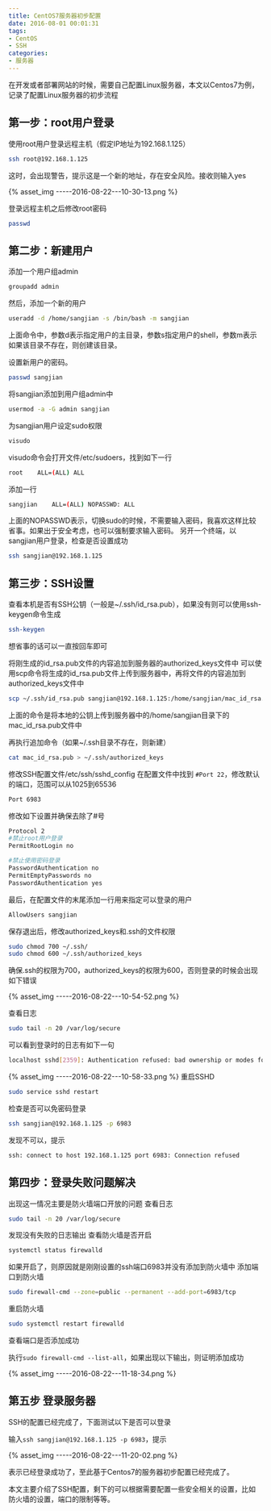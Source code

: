 ```yaml
---
title: CentOS7服务器初步配置
date: 2016-08-01 00:01:31
tags:
- CentOS
- SSH
categories: 
- 服务器
---
```

在开发或者部署网站的时候，需要自己配置Linux服务器，本文以Centos7为例，记录了配置Linux服务器的初步流程

## 第一步：root用户登录

使用root用户登录远程主机（假定IP地址为192.168.1.125）

```bash
ssh root@192.168.1.125
```
这时，会出现警告，提示这是一个新的地址，存在安全风险。接收则输入yes

{% asset_img -----2016-08-22---10-30-13.png %}

<!-- more -->

登录远程主机之后修改root密码

```bash
passwd
```

## 第二步：新建用户

添加一个用户组admin

```bash
groupadd admin
```

然后，添加一个新的用户

```bash
useradd -d /home/sangjian -s /bin/bash -m sangjian
```

上面命令中，参数d表示指定用户的主目录，参数s指定用户的shell，参数m表示如果该目录不存在，则创建该目录。


设置新用户的密码。

```bash
passwd sangjian
```
将sangjian添加到用户组admin中

```bash
usermod -a -G admin sangjian
```
为sangjian用户设定sudo权限

```bash
visudo
```
visudo命令会打开文件/etc/sudoers，找到如下一行

```bash
root    ALL=(ALL) ALL
```
添加一行

```bash
sangjian    ALL=(ALL) NOPASSWD: ALL
```
上面的NOPASSWD表示，切换sudo的时候，不需要输入密码，我喜欢这样比较省事。如果出于安全考虑，也可以强制要求输入密码。
另开一个终端，以sangjian用户登录，检查是否设置成功

```bash
ssh sangjian@192.168.1.125
```

## 第三步：SSH设置

查看本机是否有SSH公钥（一般是~/.ssh/id_rsa.pub），如果没有则可以使用ssh-keygen命令生成
```bash
ssh-keygen
```
想省事的话可以一直按回车即可

将刚生成的id\_rsa.pub文件的内容追加到服务器的authorized_keys文件中
可以使用scp命令将生成的id\_rsa.pub文件上传到服务器中，再将文件的内容追加到authorized\_keys文件中
```bash
scp ~/.ssh/id_rsa.pub sangjian@192.168.1.125:/home/sangjian/mac_id_rsa.pub
```

上面的命令是将本地的公钥上传到服务器中的/home/sangjian目录下的mac\_id\_rsa.pub文件中

再执行追加命令（如果~/.ssh目录不存在，则新建）
```bash
cat mac_id_rsa.pub > ~/.ssh/authorized_keys
```

修改SSH配置文件/etc/ssh/sshd_config
在配置文件中找到 `#Port 22`，修改默认的端口，范围可以从1025到65536
```bash
Port 6983
```

修改如下设置并确保去除了#号
```bash
Protocol 2
#禁止root用户登录
PermitRootLogin no

#禁止使用密码登录
PasswordAuthentication no
PermitEmptyPasswords no
PasswordAuthentication yes
```
最后，在配置文件的末尾添加一行用来指定可以登录的用户
```bash
AllowUsers sangjian
```
保存退出后，修改authorized_keys和.ssh的文件权限
```bash
sudo chmod 700 ~/.ssh/
sudo chmod 600 ~/.ssh/authorized_keys
```
确保.ssh的权限为700，authorized_keys的权限为600，否则登录的时候会出现如下错误


{% asset_img -----2016-08-22---10-54-52.png %}

查看日志
```bash
sudo tail -n 20 /var/log/secure
```
可以看到登录时的日志有如下一句

```bash
localhost sshd[2359]: Authentication refused: bad ownership or modes for file /home/sangjian/.ssh/authorized_keys
```

{% asset_img -----2016-08-22---10-58-33.png %}
重启SSHD
```bash
sudo service sshd restart
```

检查是否可以免密码登录
```bash
ssh sangjian@192.168.1.125 -p 6983
```
发现不可以，提示
```bash
ssh: connect to host 192.168.1.125 port 6983: Connection refused
```

## 第四步：登录失败问题解决
出现这一情况主要是防火墙端口开放的问题
查看日志
```bash
sudo tail -n 20 /var/log/secure
```
发现没有失败的日志输出
查看防火墙是否开启
```bash
systemctl status firewalld
```
如果开启了，则原因就是刚刚设置的ssh端口6983并没有添加到防火墙中
添加端口到防火墙
```bash
sudo firewall-cmd --zone=public --permanent --add-port=6983/tcp
```
重启防火墙
```bash
sudo systemctl restart firewalld
```
查看端口是否添加成功

执行`sudo firewall-cmd --list-all`，如果出现以下输出，则证明添加成功

{% asset_img -----2016-08-22---11-18-34.png %}

## 第五步 登录服务器
SSH的配置已经完成了，下面测试以下是否可以登录

输入`ssh sangjian@192.168.1.125 -p 6983`，提示

{% asset_img -----2016-08-22---11-20-02.png %}

表示已经登录成功了，至此基于Centos7的服务器初步配置已经完成了。

本文主要介绍了SSH配置，剩下的可以根据需要配置一些安全相关的设置，比如防火墙的设置，端口的限制等等。

